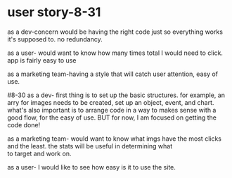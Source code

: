 # user story-8-31
as a dev-concern would be having the right code just so everything works it's supposed to. no redundancy.

as a user- would want to know how many times total I would need to click. app is fairly easy to use

as a marketing team-having a style that will catch user attention, easy of use.




#8-30 as a dev- first thing is to set up the basic structures. for example, an arry for images needs to be created, set up an object, event,
  and chart. what's also important is to arrange code in a way to makes sense with a good flow, for the easy of use. BUT for now, I am
  focused on getting the code done!

as a marketing team- would want to know what imgs have the most clicks and the least. the stats will be useful in determining what          
  to target and work on.

as a user- I would like to see how easy is it to use the site.
